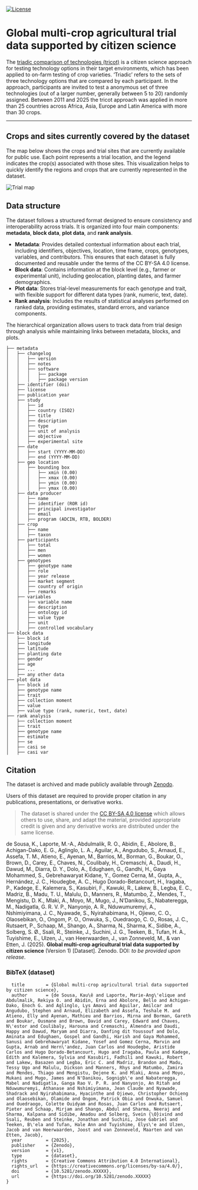 <!-- badges: start -->
[![License](https://img.shields.io/badge/license%20-%20CC%20BY%20SA%204.0%20-%20%233182bd)](https://creativecommons.org/licenses/by-sa/4.0/) 

<!-- badges: end --> 



# Global multi-crop agricultural trial data supported by citizen science

The [triadic comparison of technologies (tricot)](https://doi.org/10.1007/s13593-023-00937-1) is a citizen science approach for testing technology options in their target environments, which has been applied to on-farm testing of crop varieties. ‘Triadic’ refers to the sets of three technology options that are compared by each participant. In the approach, participants are invited to test a anonymous set of three technologies (out of a larger number, generally between 5 to 20) randomly assigned. Between 2011 and 2025 the tricot approach was applied in more than 25 countries across Africa, Asia, Europe and Latin America with more than 30 crops.

---

## Crops and sites currently covered by the dataset

The map below shows the crops and trial sites that are currently available for public use. Each point represents a trial location, and the legend indicates the crop(s) associated with those sites. This visualization helps to quickly identify the regions and crops that are currently represented in the dataset.


![Trial map](docs/trial-locations.png)

## Data structure

The dataset follows a structured format designed to ensure consistency and interoperability across trials. It is organized into four main components: **metadata**, **block data**, **plot data**, and **rank analysis**.  

- **Metadata**: Provides detailed contextual information about each trial, including identifiers, objectives, location, time frame, crops, genotypes, variables, and contributors. This ensures that each dataset is fully documented and reusable under the terms of the CC BY-SA 4.0 license.  
- **Block data**: Contains information at the block level (e.g., farmer or experimental unit), including geolocation, planting dates, and farmer demographics.  
- **Plot data**: Stores trial-level measurements for each genotype and trait, with flexible support for different data types (rank, numeric, text, date).  
- **Rank analysis**: Includes the results of statistical analyses performed on ranked data, providing estimates, standard errors, and variance components.  

The hierarchical organization allows users to track data from trial design through analysis while maintaining links between metadata, blocks, and plots.  

``` text
├── metadata
│   ├── changelog
│   │   ├── version
│   │   ├── notes
│   │   ├── software
│   │   │   ├── package
│   │   │   ├── package version
│   ├── identifier (doi)
│   ├── license
│   ├── publication year
│   ├── study
│   │   ├── id
│   │   ├── country (ISO2)
│   │   ├── title
│   │   ├── description
│   │   ├── type
│   │   ├── unit of analysis
│   │   ├── objective
│   │   ├── experimental site
│   ├── date
│   │   ├── start (YYYY-MM-DD)
│   │   ├── end (YYYY-MM-DD)
│   ├── geo location
│   │   ├── bounding box
│   │   │   ├── xmin (0.00)
│   │   │   ├── xmax (0.00)
│   │   │   ├── ymin (0.00)
│   │   │   ├── ymax (0.00)
│   ├── data producer 
│   │   ├── name
│   │   ├── identifier (ROR id)
│   │   ├── principal investigator
│   │   ├── email
│   │   ├── program (ADCIN, RTB, BOLDER)
│   ├── crop 
│   │   ├── name
│   │   ├── taxon
│   ├── participants
│   │   ├── total 
│   │   ├── men
│   │   ├── women
│   ├── genotypes
│   │   ├── genotype name
│   │   ├── role
│   │   ├── year release
│   │   ├── market segment
│   │   ├── country of origin
│   │   ├── remarks
│   ├── variables
│   │   ├── variable name
│   │   ├── description
│   │   ├── ontology id
│   │   ├── value type
│   │   ├── unit
│   │   ├── controlled vocabulary
├── block data
│   ├── block id
│   ├── longitude
│   ├── latitude
│   ├── planting date
│   ├── gender
│   ├── age
│   ├── ...
│   ├── any other data
├── plot data
│   ├── block id
│   ├── genotype name
│   ├── trait
│   ├── collection moment 
│   ├── value
│   ├── value type (rank, numeric, text, date)
├── rank analysis
│   ├── collection moment
│   ├── trait
│   ├── genotype name
│   ├── estimate
│   ├── se
│   ├── casi se
│   ├── casi var
```

## Citation

The dataset is archived and made publicly available through [Zenodo](https://zenodo.org/).  

Users of this dataset are required to provide proper citation in any publications, presentations, or derivative works.

> The dataset is shared under the [CC BY-SA 4.0 license](https://creativecommons.org/licenses/by-sa/4.0/) which allows others to use, share, and adapt the material, provided appropriate credit is given and any derivative works are distributed under the same license.

de Sousa, K., Laporte, M.-A., Abdulmalik, R. O., Abidin, E., Abolore, B., Achigan-Dako, E. G., Aglinglo, L. A., Aguilar, A., Angudubo, S., Arnaud, E., Assefa, T. M., Atieno, E., Ayenan, M., Barrios, M., Borman, G., Boukar, O., Brown, D., Carey, E., Chaves, N., Coulibaly, H., Cremaschi, A., Daudi, H., Dawud, M., Diarra, D. Y., Dolo, A., Edughaen, G., Gandhi, H., Gaya Mohammed, S., Gebrehawaryat Kidane, Y., Gomez Cerna, M., Gupta, A., Hernández, J. C., Houdegbe, A. C., Hugo Dorado-Betancourt, H., Iragaba, P., Kadege, E., Kalemera, S., Kasubiri, F., Kawuki, R., Lakew, B., Legba, E. C., Madriz, B., Madu, T. U., Malulu, D., Manners, R., Matumbo, Z., Mendes, T., Mengistu, D. K., Mlaki, A., Moyo, M., Mugo, J., N’Danikou, S., Nabateregga, M., Nadigatla, G. R. V. P., Nanyonjo, A. R., Nduwumuremyi, A., Nshimiyimana, J. C., Nyawade, S., Nyirahabimana, H., Ojiewo, C. O., Olaosebikan, O., Ongom, P. O., Onwuka, S., Ouedraogo, C. O., Rosas, J. C., Rutsaert, P., Schaap, M., Shango, A., Sharma, N., Sharma, K., Sidibe, A., Solberg, S. Ø., Ssali, R., Steinke, J., Suchini, J. G., Teeken, B., Tufan, H. A., Tuyishime, E., Ulzen, J., van Heerwaarden, J., van Zonneveld, M., & van Etten, J. (2025). **Global multi-crop agricultural trial data supported by citizen science** (Version 1) [Dataset]. Zenodo. DOI: _to be provided upon release_.


### BibTeX (dataset)

```@dataset{desousa_2025_global_multicrop_tricot,
  title        = {Global multi-crop agricultural trial data supported by citizen science},
  author       = {de Sousa, Kau\ê and Laporte, Marie-Ang\'elique and Abdulmalik, Rekiya O. and Abidin, Erna and Abolore, Bello and Achigan-Dako, Enoch G. and Aglinglo, Lys Amavi and Aguilar, Amilcar and Angudubo, Stephen and Arnaud, Elizabeth and Assefa, Teshale M. and Atieno, Elly and Ayenan, Mathieu and Barrios, Mirna and Borman, Gareth and Boukar, Ousmane and Brown, David and Carey, Edward and Chaves, N\'estor and Coulibaly, Harouna and Cremaschi, Almendra and Daudi, Happy and Dawud, Maryam and Diarra, Danfing dit Youssouf and Dolo, Aminata and Edughaen, Gospel and Gandhi, Harish and Gaya Mohammed, Sanusi and Gebrehawaryat Kidane, Yosef and Gomez Cerna, Marvin and Gupta, Arnab and Hern\'andez, Juan Carlos and Houdegbe, Aristide Carlos and Hugo Dorado-Betancourt, Hugo and Iragaba, Paula and Kadege, Edith and Kalemera, Sylvia and Kasubiri, Fadhili and Kawuki, Robert and Lakew, Basazen and Legba, Eric C. and Madriz, Brandon and Madu, Tessy Ugo and Malulu, Dickson and Manners, Rhys and Matumbo, Zamira and Mendes, Thiago and Mengistu, Dejene K. and Mlaki, Anna and Moyo, Mukani and Mugo, James and N'Danikou, Sognigb\'e and Nabateregga, Mabel and Nadigatla, Ganga Rao V. P. R. and Nanyonjo, An Ritah and Nduwumuremyi, Athanase and Nshimiyimana, Jean Claude and Nyawade, Shadrack and Nyirahabimana, Hyacinthe and Ojiewo, Christopher Ochieng and Olaosebikan, Olamide and Ongom, Patrick Obia and Onwuka, Samuel and Ouedraogo, Colette Ouidyam and Rosas, Juan Carlos and Rutsaert, Pieter and Schaap, Mirjam and Shango, Abdul and Sharma, Neeraj and Sharma, Kalpana and Sidibe, Amadou and Solberg, Svein {\O}ivind and Ssali, Reuben and Steinke, Jonathan and Suchini, Jose Gabriel and Teeken, B\'ela and Tufan, Hale Ann and Tuyishime, Elys\'e and Ulzen, Jacob and van Heerwaarden, Joost and van Zonneveld, Maarten and van Etten, Jacob},
  year         = {2025},
  publisher    = {Zenodo},
  version      = {v1},
  type         = {dataset},
  rights       = {Creative Commons Attribution 4.0 International},
  rights_url   = {https://creativecommons.org/licenses/by-sa/4.0/},
  doi          = {10.5281/zenodo.XXXXX},
  url          = {https://doi.org/10.5281/zenodo.XXXXX}
}

